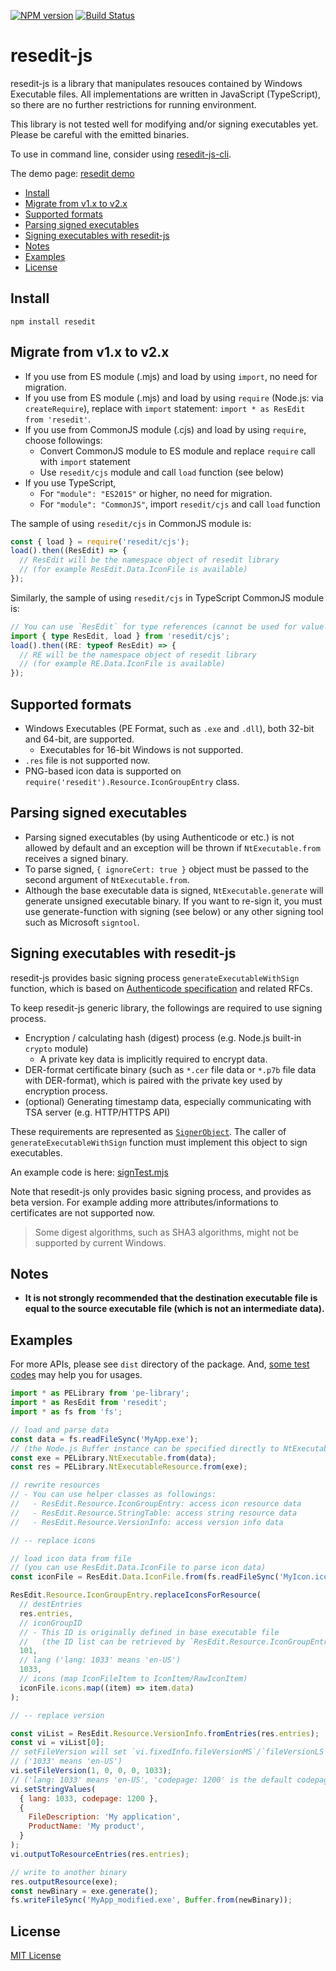 [![NPM version](https://badge.fury.io/js/resedit.svg)](https://www.npmjs.com/package/resedit)
[![Build Status](https://github.com/jet2jet/resedit-js/actions/workflows/main-ci.yml/badge.svg)](https://github.com/jet2jet/resedit-js)

# resedit-js

resedit-js is a library that manipulates resouces contained by Windows Executable files. All implementations are written in JavaScript (TypeScript), so there are no further restrictions for running environment.

This library is not tested well for modifying and/or signing executables yet. Please be careful with the emitted binaries.

To use in command line, consider using [resedit-js-cli](https://www.npmjs.com/package/resedit-cli).

The demo page: [resedit demo](https://www.pg-fl.jp/program/resedit/index.en.htm)

- [Install](#install)
- [Migrate from v1.x to v2.x](#migrate-from-v1x-to-v2x)
- [Supported formats](#supported-formats)
- [Parsing signed executables](#parsing-signed-executables)
- [Signing executables with resedit-js](#signing-executables-with-resedit-js)
- [Notes](#notes)
- [Examples](#examples)
- [License](#license)

## Install

```
npm install resedit
```

## Migrate from v1.x to v2.x

- If you use from ES module (.mjs) and load by using `import`, no need for migration.
- If you use from ES module (.mjs) and load by using `require` (Node.js: via `createRequire`), replace with `import` statement: `import * as ResEdit from 'resedit'`.
- If you use from CommonJS module (.cjs) and load by using `require`, choose followings:
  - Convert CommonJS module to ES module and replace `require` call with `import` statement
  - Use `resedit/cjs` module and call `load` function (see below)
- If you use TypeScript,
  - For `"module": "ES2015"` or higher, no need for migration.
  - For `"module": "CommonJS"`, import `resedit/cjs` and call `load` function

The sample of using `resedit/cjs` in CommonJS module is:

```js
const { load } = require('resedit/cjs');
load().then((ResEdit) => {
  // ResEdit will be the namespace object of resedit library
  // (for example ResEdit.Data.IconFile is available)
});
```

Similarly, the sample of using `resedit/cjs` in TypeScript CommonJS module is:

```ts
// You can use `ResEdit` for type references (cannot be used for value references)
import { type ResEdit, load } from 'resedit/cjs';
load().then((RE: typeof ResEdit) => {
  // RE will be the namespace object of resedit library
  // (for example RE.Data.IconFile is available)
});
```

## Supported formats

- Windows Executables (PE Format, such as `.exe` and `.dll`), both 32-bit and 64-bit, are supported.
  - Executables for 16-bit Windows is not supported.
- `.res` file is not supported now.
- PNG-based icon data is supported on `require('resedit').Resource.IconGroupEntry` class.

## Parsing signed executables

- Parsing signed executables (by using Authenticode or etc.) is not allowed by default and an exception will be thrown if `NtExecutable.from` receives a signed binary.
- To parse signed, `{ ignoreCert: true }` object must be passed to the second argument of `NtExecutable.from`.
- Although the base executable data is signed, `NtExecutable.generate` will generate unsigned executable binary. If you want to re-sign it, you must use generate-function with signing (see below) or any other signing tool such as Microsoft `signtool`.

## Signing executables with resedit-js

resedit-js provides basic signing process `generateExecutableWithSign` function, which is based on [Authenticode specification](https://download.microsoft.com/download/9/c/5/9c5b2167-8017-4bae-9fde-d599bac8184a/authenticode_pe.docx) and related RFCs.

To keep resedit-js generic library, the followings are required to use signing process.

- Encryption / calculating hash (digest) process (e.g. Node.js built-in `crypto` module)
  - A private key data is implicitly required to encrypt data.
- DER-format certificate binary (such as `*.cer` file data or `*.p7b` file data with DER-format), which is paired with the private key used by encryption process.
- (optional) Generating timestamp data, especially communicating with TSA server (e.g. HTTP/HTTPS API)

These requirements are represented as [`SignerObject`](./src/main/sign/SignerObject.ts). The caller of `generateExecutableWithSign` function must implement this object to sign executables.

An example code is here: [signTest.mjs](./examples/sign/signTest.mjs)

Note that resedit-js only provides basic signing process, and provides as beta version. For example adding more attributes/informations to certificates are not supported now.

> Some digest algorithms, such as SHA3 algorithms, might not be supported by current Windows.

## Notes

- **It is not strongly recommended that the destination executable file is equal to the source executable file (which is not an intermediate data).**

## Examples

For more APIs, please see `dist` directory of the package. And, [some test codes](./src/test) may help you for usages.

```js
import * as PELibrary from 'pe-library';
import * as ResEdit from 'resedit';
import * as fs from 'fs';

// load and parse data
const data = fs.readFileSync('MyApp.exe');
// (the Node.js Buffer instance can be specified directly to NtExecutable.from)
const exe = PELibrary.NtExecutable.from(data);
const res = PELibrary.NtExecutableResource.from(exe);

// rewrite resources
// - You can use helper classes as followings:
//   - ResEdit.Resource.IconGroupEntry: access icon resource data
//   - ResEdit.Resource.StringTable: access string resource data
//   - ResEdit.Resource.VersionInfo: access version info data

// -- replace icons

// load icon data from file
// (you can use ResEdit.Data.IconFile to parse icon data)
const iconFile = ResEdit.Data.IconFile.from(fs.readFileSync('MyIcon.ico'));

ResEdit.Resource.IconGroupEntry.replaceIconsForResource(
  // destEntries
  res.entries,
  // iconGroupID
  // - This ID is originally defined in base executable file
  //   (the ID list can be retrieved by `ResEdit.Resource.IconGroupEntry.fromEntries(res.entries).map((entry) => entry.id)`)
  101,
  // lang ('lang: 1033' means 'en-US')
  1033,
  // icons (map IconFileItem to IconItem/RawIconItem)
  iconFile.icons.map((item) => item.data)
);

// -- replace version

const viList = ResEdit.Resource.VersionInfo.fromEntries(res.entries);
const vi = viList[0];
// setFileVersion will set `vi.fixedInfo.fileVersionMS`/`fileVersionLS` and 'FileVersion' string value
// ('1033' means 'en-US')
vi.setFileVersion(1, 0, 0, 0, 1033);
// ('lang: 1033' means 'en-US', 'codepage: 1200' is the default codepage)
vi.setStringValues(
  { lang: 1033, codepage: 1200 },
  {
    FileDescription: 'My application',
    ProductName: 'My product',
  }
);
vi.outputToResourceEntries(res.entries);

// write to another binary
res.outputResource(exe);
const newBinary = exe.generate();
fs.writeFileSync('MyApp_modified.exe', Buffer.from(newBinary));
```

## License

[MIT License](./LICENSE)
